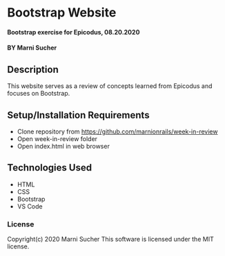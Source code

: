 # Bootstrap Website

#### Bootstrap exercise for Epicodus, 08.20.2020

#### BY **Marni Sucher**

## Description

This website serves as a review of concepts learned from Epicodus and focuses on 
Bootstrap. 

## Setup/Installation Requirements

* Clone repository from https://github.com/marnionrails/week-in-review
* Open week-in-review folder
* Open index.html in web browser

## Technologies Used

* HTML
* CSS
* Bootstrap
* VS Code

### License

Copyright(c) 2020 Marni Sucher
This software is licensed under the MIT license.